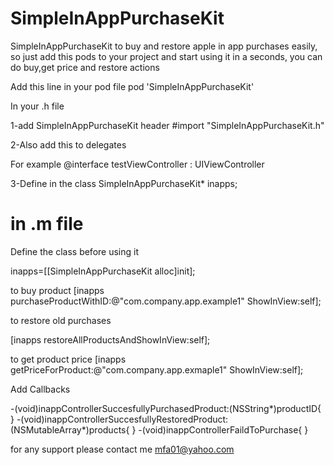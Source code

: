 SimpleInAppPurchaseKit
============

SimpleInAppPurchaseKit to buy and restore apple in app purchases easily,
so just add this pods to your project and start using it in a seconds,
you can do buy,get price and restore actions


Add this line in your pod file
  pod 'SimpleInAppPurchaseKit'


In your .h file 

1-add SimpleInAppPurchaseKit header
#import "SimpleInAppPurchaseKit.h"

2-Also add this to delegates
 <SimpleInAppPurchaseKitDelegate>

For example 
@interface testViewController : UIViewController<SimpleInAppPurchaseKitDelegate>

3-Define in the class
SimpleInAppPurchaseKit* inapps;




<h1>in .m file</h1>

Define the class before using it

inapps=[[SimpleInAppPurchaseKit alloc]init];


to buy product
[inapps purchaseProductWithID:@"com.company.app.example1" ShowInView:self];


to restore old purchases

[inapps restoreAllProductsAndShowInView:self];


to get product price
[inapps getPriceForProduct:@"com.company.app.exmaple1" ShowInView:self];



Add Callbacks

-(void)inappControllerSuccesfullyPurchasedProduct:(NSString*)productID{
}
-(void)inappControllerSuccesfullyRestoredProduct:(NSMutableArray*)products{
}
-(void)inappControllerFaildToPurchase{
}




for any support please contact me
mfa01@yahoo.com
